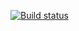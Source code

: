 [![Build status](https://ci.appveyor.com/api/projects/status/v7s7gupyeuhlthux?svg=true)](https://ci.appveyor.com/project/c0nekta/patterns)
